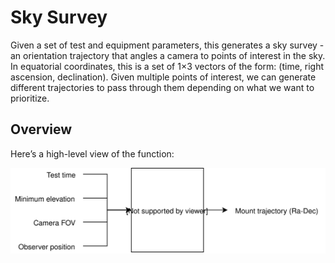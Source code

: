 # Sky Survey
Given a set of test and equipment parameters, this generates a sky survey - an orientation trajectory that angles a camera to points of interest in the sky. In equatorial coordinates, this is a set of 1×3 vectors of the form: (time, right ascension, declination). Given multiple points of interest, we can generate different trajectories to pass through them depending on what we want to prioritize.

## Overview

Here’s a high-level view of the function:

![Sky survey overview](https://raw.githubusercontent.com/kamirov/matlab-sky-survey/master/images/Sky-Survey-Overview.svg)